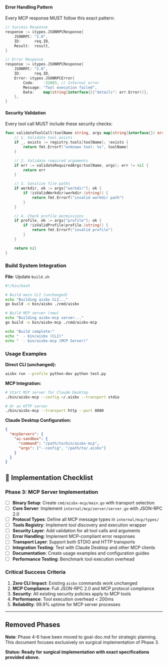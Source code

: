 #### **Error Handling Pattern**
Every MCP response MUST follow this exact pattern:
```go
// Success Response
response := &types.JSONRPCResponse{
	JSONRPC: "2.0",
	ID:      req.ID,
	Result:  result,
}

// Error Response  
response := &types.JSONRPCResponse{
	JSONRPC: "2.0",
	ID:      req.ID,
	Error: &types.JSONRPCError{
		Code:    -32603, // Internal error
		Message: "Tool execution failed",
		Data:    map[string]interface{}{"details": err.Error()},
	},
}
```

#### **Security Validation**
Every tool call MUST include these security checks:
```go
func validateToolCall(toolName string, args map[string]interface{}) error {
	// 1. Validate tool exists
	if _, exists := registry.tools[toolName]; !exists {
		return fmt.Errorf("unknown tool: %s", toolName)
	}

	// 2. Validate required arguments
	if err := validateRequiredArgs(toolName, args); err != nil {
		return err
	}

	// 3. Sanitize file paths
	if workdir, ok := args["workdir"]; ok {
		if !isValidWorkdir(workdir.(string)) {
			return fmt.Errorf("invalid workdir path")
		}
	}

	// 4. Check profile permissions
	if profile, ok := args["profile"]; ok {
		if !isValidProfile(profile.(string)) {
			return fmt.Errorf("invalid profile")
		}
	}

	return nil
}
```

### **Build System Integration**

**File**: Update `build.sh`
```bash
#!/bin/bash

# Build main CLI (unchanged)
echo "Building aisbx CLI..."
go build -o bin/aisbx ./cmd/aisbx

# Build MCP server (new)
echo "Building aisbx-mcp server..."
go build -o bin/aisbx-mcp ./cmd/aisbx-mcp

echo "Build complete:"
echo "  - bin/aisbx (CLI)"
echo "  - bin/aisbx-mcp (MCP Server)"
```

### **Usage Examples**

**Direct CLI (unchanged):**
```bash
aisbx run --profile python-dev python test.py
```

**MCP Integration:**
```bash
# Start MCP server for Claude Desktop
./bin/aisbx-mcp --config ~/.aisbx --transport stdio

# Or as HTTP server
./bin/aisbx-mcp --transport http --port 8080
```

**Claude Desktop Configuration:**
```json
{
  "mcpServers": {
    "ai-sandbox": {
      "command": "/path/to/bin/aisbx-mcp",
      "args": ["--config", "/path/to/.aisbx"]
    }
  }
}
```

## 🏁 **Implementation Checklist**

### **Phase 3: MCP Server Implementation**
- [ ] **Binary Setup**: Create `cmd/aisbx-mcp/main.go` with transport selection
- [ ] **Core Server**: Implement `internal/mcp/server/server.go` with JSON-RPC 2.0 
- [ ] **Protocol Types**: Define all MCP message types in `internal/mcp/types/`
- [ ] **Tools Registry**: Implement tool discovery and execution wrapper
- [ ] **Security Layer**: Add validation for all tool calls and arguments
- [ ] **Error Handling**: Implement MCP-compliant error responses
- [ ] **Transport Layer**: Support both STDIO and HTTP transports
- [ ] **Integration Testing**: Test with Claude Desktop and other MCP clients
- [ ] **Documentation**: Create usage examples and configuration guides
- [ ] **Performance Testing**: Benchmark tool execution overhead

### **Critical Success Criteria**
1. **Zero CLI Impact**: Existing `aisbx` commands work unchanged
2. **MCP Compliance**: Full JSON-RPC 2.0 and MCP protocol compliance  
3. **Security**: All existing security policies apply to MCP tools
4. **Performance**: Tool execution overhead < 200ms
5. **Reliability**: 99.9% uptime for MCP server processes

---

## **Removed Phases**

**Note**: Phase 4-6 have been moved to goal-doc.md for strategic planning. This document focuses exclusively on surgical implementation of Phase 3.

**Status: Ready for surgical implementation with exact specifications provided above.**
